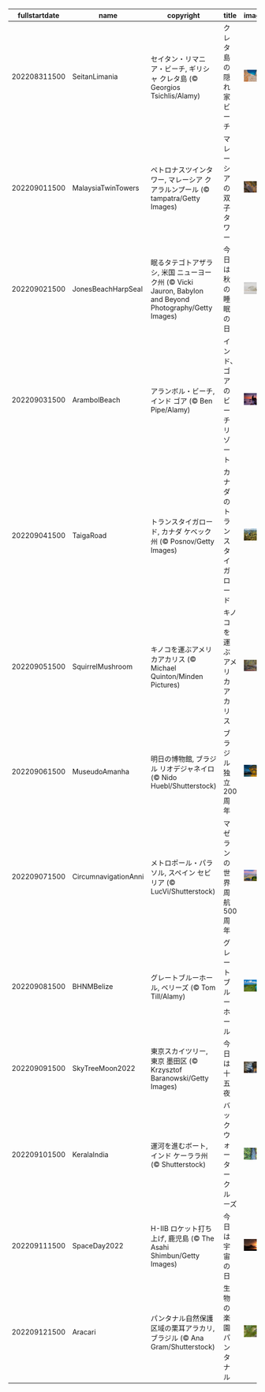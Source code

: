 |fullstartdate|name|copyright|title|image|
|--|--|--|--|--|
202208311500|SeitanLimania|セイタン・リマニア・ビーチ, ギリシャ クレタ島 (© Georgios Tsichlis/Alamy)|クレタ島の隠れ家ビーチ|![](/ja-JP/2022/09/202208311500SeitanLimania.jpg)|
202209011500|MalaysiaTwinTowers|ペトロナスツインタワー, マレーシア クアラルンプール (© tampatra/Getty Images)|マレーシアの双子タワー|![](/ja-JP/2022/09/202209011500MalaysiaTwinTowers.jpg)|
202209021500|JonesBeachHarpSeal|眠るタテゴトアザラシ, 米国 ニューヨーク州  (© Vicki Jauron, Babylon and Beyond Photography/Getty Images)|今日は秋の睡眠の日|![](/ja-JP/2022/09/202209021500JonesBeachHarpSeal.jpg)|
202209031500|ArambolBeach|アランボル・ビーチ, インド ゴア (© Ben Pipe/Alamy)|インド、ゴアのビーチリゾート|![](/ja-JP/2022/09/202209031500ArambolBeach.jpg)|
202209041500|TaigaRoad|トランスタイガロード, カナダ ケベック州 (© Posnov/Getty Images)|カナダのトランスタイガロード|![](/ja-JP/2022/09/202209041500TaigaRoad.jpg)|
202209051500|SquirrelMushroom|キノコを運ぶアメリカアカリス  (© Michael Quinton/Minden Pictures)|キノコを運ぶアメリカアカリス|![](/ja-JP/2022/09/202209051500SquirrelMushroom.jpg)|
202209061500|MuseudoAmanha|明日の博物館, ブラジル リオデジャネイロ (© Nido Huebl/Shutterstock)|ブラジル独立 200 周年|![](/ja-JP/2022/09/202209061500MuseudoAmanha.jpg)|
202209071500|CircumnavigationAnni|メトロポール・パラソル, スペイン セビリア (© LucVi/Shutterstock)|マゼランの世界周航 500 周年|![](/ja-JP/2022/09/202209071500CircumnavigationAnni.jpg)|
202209081500|BHNMBelize|グレートブルーホール, ベリーズ (© Tom Till/Alamy)|グレートブルーホール|![](/ja-JP/2022/09/202209081500BHNMBelize.jpg)|
202209091500|SkyTreeMoon2022|東京スカイツリー, 東京 墨田区 (© Krzysztof Baranowski/Getty Images)|今日は十五夜|![](/ja-JP/2022/09/202209091500SkyTreeMoon2022.jpg)|
202209101500|KeralaIndia|運河を進むボート, インド ケーララ州 (© Shutterstock)|バックウォータークルーズ|![](/ja-JP/2022/09/202209101500KeralaIndia.jpg)|
202209111500|SpaceDay2022|H-IIB ロケット打ち上げ, 鹿児島 (© The Asahi Shimbun/Getty Images)|今日は宇宙の日|![](/ja-JP/2022/09/202209111500SpaceDay2022.jpg)|
202209121500|Aracari|パンタナル自然保護区域の栗耳アラカリ, ブラジル (© Ana Gram/Shutterstock)|生物の楽園パンタナル|![](/ja-JP/2022/09/202209121500Aracari.jpg)|
